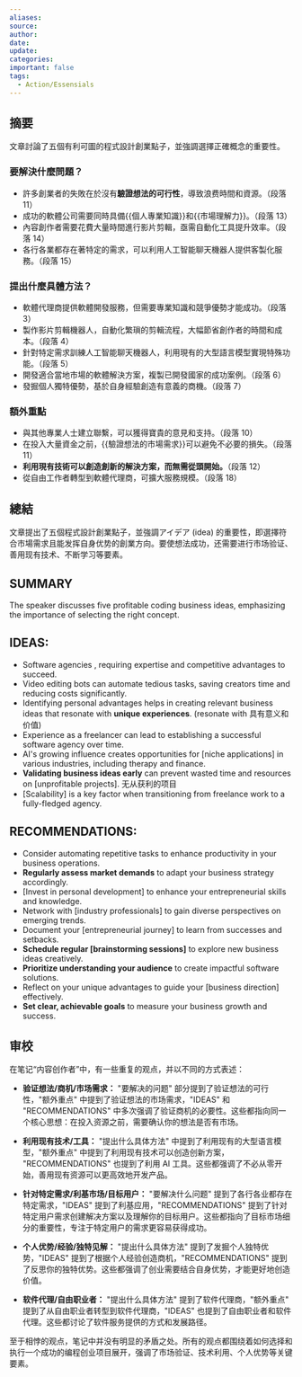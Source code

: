 ```yaml
---
aliases: 
source: 
author: 
date: 
update: 
categories: 
important: false
tags:
  - Action/Essensials
---
```

## 摘要

文章討論了五個有利可圖的程式設計創業點子，並強調選擇正確概念的重要性。

### 要解決什麼問題？

- 許多創業者的失敗在於沒有**驗證想法的可行性**，導致浪费時間和資源。（段落 11）
- 成功的軟體公司需要同時具備{{個人專業知識}}和{{市場理解力}}。（段落 13）
- 內容創作者需要花費大量時間進行影片剪輯，亟需自動化工具提升效率。（段落 14）
- 各行各業都存在著特定的需求，可以利用人工智能聊天機器人提供客製化服務。（段落 15）

### 提出什麼具體方法？

- 軟體代理商提供軟體開發服務，但需要專業知識和競爭優勢才能成功。（段落 3）
- 製作影片剪輯機器人，自動化繁瑣的剪輯流程，大幅節省創作者的時間和成本。（段落 4）
- 針對特定需求訓練人工智能聊天機器人，利用現有的大型語言模型實現特殊功能。（段落 5）
- 開發適合當地市場的軟體解決方案，複製已開發國家的成功案例。（段落 6）
- 發掘個人獨特優勢，基於自身經驗創造有意義的商機。（段落 7）

### 額外重點

- 與其他專業人士建立聯繫，可以獲得寶貴的意見和支持。（段落 10）
- 在投入大量資金之前，{{驗證想法的市場需求}}可以避免不必要的損失。（段落 11）
- **利用現有技術可以創造創新的解決方案，而無需從頭開始。**（段落 12）
- 從自由工作者轉型到軟體代理商，可擴大服務規模。（段落 18）

## 總結

文章提出了五個程式設計創業點子，並強調アイデア (idea) 的重要性，即選擇符合市場需求且能发挥自身优势的創業方向。要使想法成功，还需要进行市场验证、善用现有技术、不断学习等要素。

## SUMMARY
The speaker discusses five profitable coding business ideas, emphasizing the importance of selecting the right concept.

## IDEAS:
- Software agencies , requiring expertise and competitive advantages to succeed.
- Video editing bots can automate tedious tasks, saving creators time and reducing costs significantly.
- Identifying personal advantages helps in creating relevant business ideas that resonate with **unique experiences**. (resonate with 具有意义和价值)
- Experience as a freelancer can lead to establishing a successful software agency over time.
- AI's growing influence creates opportunities for [niche applications] in various industries, including therapy and finance.
- **Validating business ideas early** can prevent wasted time and resources on [unprofitable projects]. 无从获利的项目
- [Scalability] is a key factor when transitioning from freelance work to a fully-fledged agency.

## RECOMMENDATIONS:
- Consider automating repetitive tasks to enhance productivity in your business operations.
- **Regularly assess market demands** to adapt your business strategy accordingly.
- [Invest in personal development] to enhance your entrepreneurial skills and knowledge.
- Network with [industry professionals] to gain diverse perspectives on emerging trends.
- Document your [entrepreneurial journey] to learn from successes and setbacks.
- **Schedule regular [brainstorming sessions]** to explore new business ideas creatively.
- **Prioritize understanding your audience** to create impactful software solutions.
- Reflect on your unique advantages to guide your [business direction] effectively.
- **Set clear, achievable goals** to measure your business growth and success.

## 审校
在笔记“内容创作者”中，有一些重复的观点，并以不同的方式表述：

* **验证想法/商机/市场需求：**  "要解决的问题" 部分提到了验证想法的可行性，"额外重点" 中提到了验证想法的市场需求，"IDEAS" 和 "RECOMMENDATIONS" 中多次强调了验证商机的必要性。这些都指向同一个核心思想：在投入资源之前，需要确认你的想法是否有市场。

* **利用现有技术/工具：** "提出什么具体方法" 中提到了利用现有的大型语言模型，"额外重点" 中提到了利用现有技术可以创造创新方案， "RECOMMENDATIONS" 也提到了利用 AI 工具。这些都强调了不必从零开始，善用现有资源可以更高效地开发产品。

* **针对特定需求/利基市场/目标用户：** "要解决什么问题" 提到了各行各业都存在特定需求，"IDEAS" 提到了利基应用，"RECOMMENDATIONS" 提到了针对特定用户需求创建解决方案以及理解你的目标用户。这些都指向了目标市场细分的重要性，专注于特定用户的需求更容易获得成功。

* **个人优势/经验/独特见解：**  "提出什么具体方法" 提到了发掘个人独特优势，"IDEAS" 提到了根据个人经验创造商机，"RECOMMENDATIONS" 提到了反思你的独特优势。这些都强调了创业需要结合自身优势，才能更好地创造价值。

* **软件代理/自由职业者：** "提出什么具体方法" 提到了软件代理商，"额外重点" 提到了从自由职业者转型到软件代理商，"IDEAS" 也提到了自由职业者和软件代理。这些都讨论了软件服务提供的方式和发展路径。


至于相悖的观点，笔记中并没有明显的矛盾之处。所有的观点都围绕着如何选择和执行一个成功的编程创业项目展开，强调了市场验证、技术利用、个人优势等关键要素。
